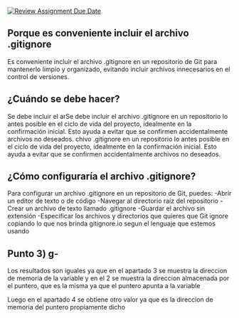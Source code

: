 [![Review Assignment Due Date](https://classroom.github.com/assets/deadline-readme-button-22041afd0340ce965d47ae6ef1cefeee28c7c493a6346c4f15d667ab976d596c.svg)](https://classroom.github.com/a/kl-E8VQf)

## Porque es conveniente incluir el archivo .gitignore

Es conveniente incluir el archivo .gitignore en un repositorio de Git para mantenerlo limpio y organizado, evitando incluir archivos innecesarios en el control de versiones. 

## ¿Cuándo se debe hacer?

Se debe incluir el arSe debe incluir el archivo .gitignore en un repositorio lo antes posible en el ciclo de vida del proyecto, idealmente en la confirmación inicial. Esto ayuda a evitar que se confirmen accidentalmente archivos no deseados. chivo .gitignore en un repositorio lo antes posible en el ciclo de vida del proyecto, idealmente en la confirmación inicial. Esto ayuda a evitar que se confirmen accidentalmente archivos no deseados. 

## ¿Cómo configuraría el archivo .gitignore?

Para configurar un archivo .gitignore en un repositorio de Git, puedes: 
-Abrir un editor de texto o de código
-Navegar al directorio raíz del repositorio
-Crear un archivo de texto llamado .gitignore
-Guardar el archivo sin extensión
-Especificar los archivos y directorios que quieres que Git ignore copiando lo que nos brinda gitignore.io segun el lenguaje que estemos usando

## Punto 3) g-
Los resultados son iguales ya que en el apartado 3 se muestra la direccion de memoria de la variable y en el 2 se muestra la direccion almacenada por el puntero, que es la misma ya que el puntero apunta a la variable

Luego en el apartado 4 se obtiene otro valor ya que es la direccion de memoria del puntero propiamente dicho



